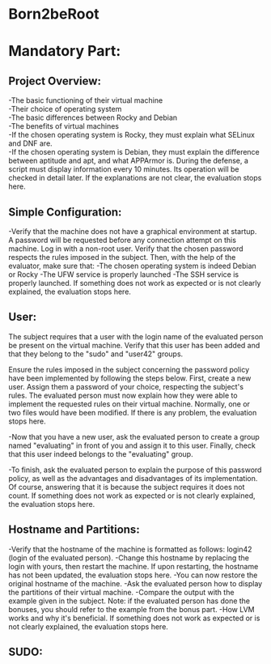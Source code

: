 # Born2beRoot

<h1>Mandatory Part:</h1>

<h2>Project Overview:</h2>
-The basic functioning of their virtual machine<br>
-Their choice of operating system<br>
-The basic differences between Rocky and Debian<br>
-The benefits of virtual machines<br>
-If the chosen operating system is Rocky, they must explain what SELinux and DNF are.<br>
-If the chosen operating system is Debian, they must explain the difference between aptitude and apt, and what APPArmor is. During the defense, a script must display information every 10 minutes. Its operation will be checked in detail later. If the explanations are not clear, the evaluation stops here.

<h2>Simple Configuration:</h2>
-Verify that the machine does not have a graphical environment at startup. A password will be requested before any connection attempt on this machine. Log in with a non-root user. Verify that the chosen password respects the rules imposed in the subject. Then, with the help of the evaluator, make sure that:
-The chosen operating system is indeed Debian or Rocky
-The UFW service is properly launched
-The SSH service is properly launched. If something does not work as expected or is not clearly explained, the evaluation stops here.

<h2>User:</h2>
The subject requires that a user with the login name of the evaluated person be present on the virtual machine. Verify that this user has been added and that they belong to the "sudo" and "user42" groups.

Ensure the rules imposed in the subject concerning the password policy have been implemented by following the steps below.
First, create a new user. Assign them a password of your choice, respecting the subject's rules.
The evaluated person must now explain how they were able to implement the requested rules on their virtual machine.
Normally, one or two files would have been modified.
If there is any problem, the evaluation stops here.

-Now that you have a new user, ask the evaluated person to create a group named "evaluating" in front of you and assign it to this user.
Finally, check that this user indeed belongs to the "evaluating" group.

-To finish, ask the evaluated person to explain the purpose of this password policy, as well as the advantages and disadvantages of its implementation. Of course, answering that it is because the subject requires it does not count.
If something does not work as expected or is not clearly explained, the evaluation stops here.

<h2>Hostname and Partitions:</h2>
-Verify that the hostname of the machine is formatted as follows: login42 (login of the evaluated person).
-Change this hostname by replacing the login with yours, then restart the machine. If upon restarting, the hostname has not been updated, the evaluation stops here.
-You can now restore the original hostname of the machine.
-Ask the evaluated person how to display the partitions of their virtual machine.
-Compare the output with the example given in the subject. Note: if the evaluated person has done the bonuses, you should refer to the example from the bonus part.
-How LVM works and why it's beneficial.
If something does not work as expected or is not clearly explained, the evaluation stops here.

<h2>SUDO:</h2>
